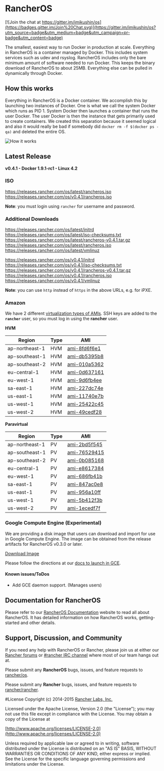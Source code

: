 # RancherOS

[![Join the chat at https://gitter.im/imikushin/os](https://badges.gitter.im/Join%20Chat.svg)](https://gitter.im/imikushin/os?utm_source=badge&utm_medium=badge&utm_campaign=pr-badge&utm_content=badge)

The smallest, easiest way to run Docker in production at scale.  Everything in RancherOS is a container managed by Docker.  This includes system services such as udev and rsyslog.  RancherOS includes only the bare minimum amount of software needed to run Docker.  This keeps the binary download of RancherOS to about 25MB.  Everything else can be pulled in dynamically through Docker.

## How this works

Everything in RancherOS is a Docker container.  We accomplish this by launching two instances of
Docker.  One is what we call the system Docker which runs as PID 1.  System Docker then launches
a container that runs the user Docker.  The user Docker is then the instance that gets primarily
used to create containers.  We created this separation because it seemed logical and also
it would really be bad if somebody did `docker rm -f $(docker ps -qa)` and deleted the entire OS.

![How it works](docs/rancheros.png "How it works")


## Latest Release

**v0.4.1 - Docker 1.9.1-rc1 - Linux 4.2**

### ISO

https://releases.rancher.com/os/latest/rancheros.iso  
https://releases.rancher.com/os/v0.4.1/rancheros.iso  

**Note**: you must login using `rancher` for username and password.

### Additional Downloads

https://releases.rancher.com/os/latest/initrd
https://releases.rancher.com/os/latest/iso-checksums.txt
https://releases.rancher.com/os/latest/rancheros-v0.4.1.tar.gz
https://releases.rancher.com/os/latest/rancheros.iso
https://releases.rancher.com/os/latest/vmlinuz

https://releases.rancher.com/os/v0.4.1/initrd
https://releases.rancher.com/os/v0.4.1/iso-checksums.txt
https://releases.rancher.com/os/v0.4.1/rancheros-v0.4.1.tar.gz
https://releases.rancher.com/os/v0.4.1/rancheros.iso
https://releases.rancher.com/os/v0.4.1/vmlinuz

**Note**: you can use `http` instead of `https` in the above URLs, e.g. for iPXE.  

### Amazon

We have 2 different [virtualization types of AMIs](http://docs.aws.amazon.com/AWSEC2/latest/UserGuide/virtualization_types.html). SSH keys are added to the **`rancher`** user, so you must log in using the **rancher** user.

**HVM**

Region | Type | AMI |
-------|------|------
ap-northeast-1 | HVM |  [ami-8fd6f6e1](https://console.aws.amazon.com/ec2/home?region=ap-northeast-1#launchInstanceWizard:ami=ami-8fd6f6e1)
ap-southeast-1 | HVM |  [ami-db5395b8](https://console.aws.amazon.com/ec2/home?region=ap-southeast-1#launchInstanceWizard:ami=ami-db5395b8)
ap-southeast-2 | HVM |  [ami-010a5362](https://console.aws.amazon.com/ec2/home?region=ap-southeast-2#launchInstanceWizard:ami=ami-010a5362)
eu-central-1 | HVM |  [ami-0d637161](https://console.aws.amazon.com/ec2/home?region=eu-central-1#launchInstanceWizard:ami=ami-0d637161)
eu-west-1 | HVM |  [ami-9d6fb4ee](https://console.aws.amazon.com/ec2/home?region=eu-west-1#launchInstanceWizard:ami=ami-9d6fb4ee)
sa-east-1 | HVM |  [ami-227dc74e](https://console.aws.amazon.com/ec2/home?region=sa-east-1#launchInstanceWizard:ami=ami-227dc74e)
us-east-1 | HVM |  [ami-11740e7b](https://console.aws.amazon.com/ec2/home?region=us-east-1#launchInstanceWizard:ami=ami-11740e7b)
us-west-1 | HVM |  [ami-25422c45](https://console.aws.amazon.com/ec2/home?region=us-west-1#launchInstanceWizard:ami=ami-25422c45)
us-west-2 | HVM |  [ami-49cedf28](https://console.aws.amazon.com/ec2/home?region=us-west-2#launchInstanceWizard:ami=ami-49cedf28)

**Paravirtual**

Region | Type | AMI
---|--- | ---
ap-northeast-1 | PV |  [ami-2bd5f545](https://console.aws.amazon.com/ec2/home?region=ap-northeast-1#launchInstanceWizard:ami=ami-2bd5f545)
ap-southeast-1 | PV |  [ami-76529415](https://console.aws.amazon.com/ec2/home?region=ap-southeast-1#launchInstanceWizard:ami=ami-76529415)
ap-southeast-2 | PV |  [ami-0b085168](https://console.aws.amazon.com/ec2/home?region=ap-southeast-2#launchInstanceWizard:ami=ami-0b085168)
eu-central-1 | PV |  [ami-e8617384](https://console.aws.amazon.com/ec2/home?region=eu-central-1#launchInstanceWizard:ami=ami-e8617384)
eu-west-1 | PV |  [ami-686fb41b](https://console.aws.amazon.com/ec2/home?region=eu-west-1#launchInstanceWizard:ami=ami-686fb41b)
sa-east-1 | PV |  [ami-847ac0e8](https://console.aws.amazon.com/ec2/home?region=sa-east-1#launchInstanceWizard:ami=ami-847ac0e8)
us-east-1 | PV |  [ami-956a10ff](https://console.aws.amazon.com/ec2/home?region=us-east-1#launchInstanceWizard:ami=ami-956a10ff)
us-west-1 | PV |  [ami-5b412f3b](https://console.aws.amazon.com/ec2/home?region=us-west-1#launchInstanceWizard:ami=ami-5b412f3b)
us-west-2 | PV |  [ami-1ecedf7f](https://console.aws.amazon.com/ec2/home?region=us-west-2#launchInstanceWizard:ami=ami-1ecedf7f)

### Google Compute Engine (Experimental)

We are providing a disk image that users can download and import for use in Google Compute Engine. The image can be obtained from the release artifacts for RancherOS v0.3.0 or later.

[Download Image](https://github.com/rancher/os/releases/download/v0.4.1/rancheros-v0.4.1.tar.gz)

Please follow the directions at our [docs to launch in GCE](http://docs.rancher.com/os/running-rancheros/cloud/gce/). 

#### Known issues/ToDos
 * Add GCE daemon support. (Manages users)

## Documentation for RancherOS

Please refer to our [RancherOS Documentation](http://docs.rancher.com/os/) website to read all about RancherOS. It has detailed information on how RancherOS works, getting-started and other details.

## Support, Discussion, and Community
If you need any help with RancherOS or Rancher, please join us at either our [Rancher forums](http://forums.rancher.com) or [#rancher IRC channel](http://webchat.freenode.net/?channels=rancher) where most of our team hangs out at.

Please submit any **RancherOS** bugs, issues, and feature requests to [rancher/os](//github.com/rancher/os/issues).

Please submit any **Rancher** bugs, issues, and feature requests to [rancher/rancher](//github.com/rancher/rancher/issues).

#License
Copyright (c) 2014-2015 [Rancher Labs, Inc.](http://rancher.com)

Licensed under the Apache License, Version 2.0 (the "License");
you may not use this file except in compliance with the License.
You may obtain a copy of the License at

[http://www.apache.org/licenses/LICENSE-2.0](http://www.apache.org/licenses/LICENSE-2.0)

Unless required by applicable law or agreed to in writing, software
distributed under the License is distributed on an "AS IS" BASIS,
WITHOUT WARRANTIES OR CONDITIONS OF ANY KIND, either express or implied.
See the License for the specific language governing permissions and
limitations under the License.

